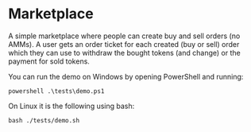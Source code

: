 # Marketplace

A simple marketplace where people can create buy and sell orders (no AMMs).
A user gets an order ticket for each created (buy or sell) order which they can use
to withdraw the bought tokens (and change) or the payment for sold tokens.

You can run the demo on Windows by opening PowerShell and running:

```
powershell .\tests\demo.ps1
```

On Linux it is the following using bash:

```
bash ./tests/demo.sh
```
